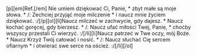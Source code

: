 [p][em]Ref.[/em] Nie umiem dziękować Ci, Panie, * zbyt małe są moje słowa. * /: Zechciej przyjąć moje milczenie * i naucz mnie życiem dziękować. :/[/p][ol][li]Naucz milczeć w zachwycie, gdy dajesz. * Naucz kochać goręcej, gdy bierzesz. * /: Naucz ufać miłości Twej, Panie, * choćby wszyscy przestali Ci wierzyć. :/[/li][li]Naucz patrzeć w Twe oczy, mój Boże. * Naucz Krzyż Twój całować i nosić. * /: Naucz słuchać Cię sercem ofiarnym * i otwierać swe serce na oścież. :/[/li][/ol]